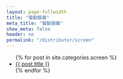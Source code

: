 ```yaml
---
layout: page-fullwidth
title: "電動銀幕"
meta_title: "電動銀幕"
show_meta: false
header: no
permalink: "/distributor/screen"
---
```

<ul>
    {% for post in site.categories.screen %}
    <li><a href="{{ site.url }}{{ post.url }}">{{ post.title }}</a></li>
    {% endfor %}
</ul>

